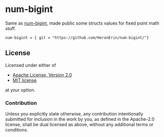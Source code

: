 # num-bigint

Same as [num-bigint](https://github.com/rust-num/num-bigint), made public some structs values for fixed point math stuff.
```
num-bigint = { git = "https://github.com/HeronErin/num-bigint/"}
```
## License

Licensed under either of

 * [Apache License, Version 2.0](http://www.apache.org/licenses/LICENSE-2.0)
 * [MIT license](http://opensource.org/licenses/MIT)

at your option.

### Contribution

Unless you explicitly state otherwise, any contribution intentionally submitted
for inclusion in the work by you, as defined in the Apache-2.0 license, shall be
dual licensed as above, without any additional terms or conditions.
